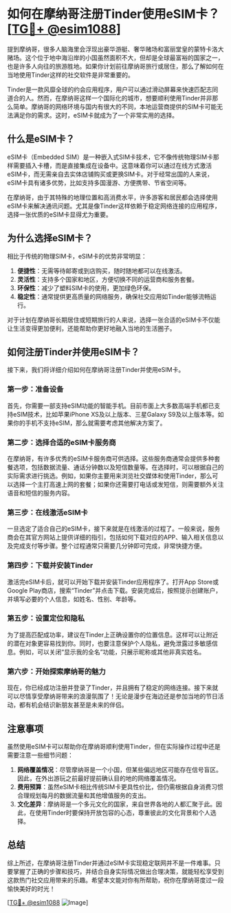 # 如何在摩纳哥注册Tinder使用eSIM卡？[[TG💪+ @esim1088](https://t.me/s/esim1088)]

提到摩纳哥，很多人脑海里会浮现出豪华游艇、奢华赌场和富丽堂皇的蒙特卡洛大赌场。这个位于地中海沿岸的小国虽然面积不大，但却是全球最富裕的国家之一，也是许多人向往的旅游胜地。如果你计划前往摩纳哥旅行或居住，那么了解如何在当地使用Tinder这样的社交软件是非常重要的。

Tinder是一款风靡全球的约会应用程序，用户可以通过滑动屏幕来快速匹配志同道合的人。然而，在摩纳哥这样一个国际化的城市，想要顺利使用Tinder并非那么简单。摩纳哥的网络环境与国内有很大的不同，本地运营商提供的SIM卡可能无法满足你的需求。这时，eSIM卡就成为了一个非常实用的选择。

## 什么是eSIM卡？

eSIM卡（Embedded SIM）是一种嵌入式SIM卡技术，它不像传统物理SIM卡那样需要插入卡槽，而是直接集成在设备中。这意味着你可以通过在线方式激活eSIM卡，而无需亲自去实体店铺购买或更换SIM卡。对于经常出国的人来说，eSIM卡具有诸多优势，比如支持多国漫游、方便携带、节省空间等。

在摩纳哥，由于其特殊的地理位置和高消费水平，许多游客和居民都会选择使用eSIM卡来解决通讯问题。尤其是像Tinder这样依赖于稳定网络连接的应用程序，选择一张优质的eSIM卡显得尤为重要。

## 为什么选择eSIM卡？

相比于传统的物理SIM卡，eSIM卡的优势非常明显：

1. **便捷性**：无需等待邮寄或到店购买，随时随地都可以在线激活。
2. **灵活性**：支持多个国家和地区，方便切换不同的运营商和服务套餐。
3. **环保性**：减少了塑料SIM卡的使用，更加绿色环保。
4. **稳定性**：通常提供更高质量的网络服务，确保社交应用如Tinder能够流畅运行。

对于计划在摩纳哥长期居住或短期旅行的人来说，选择一张合适的eSIM卡不仅能让生活变得更加便利，还能帮助你更好地融入当地的生活圈子。

## 如何注册Tinder并使用eSIM卡？

接下来，我们将详细介绍如何在摩纳哥注册Tinder并使用eSIM卡。

### 第一步：准备设备

首先，你需要一部支持eSIM功能的智能手机。目前市面上大多数高端手机都已支持eSIM技术，比如苹果iPhone XS及以上版本、三星Galaxy S9及以上版本等。如果你的手机不支持eSIM，那么就需要考虑其他解决方案了。

### 第二步：选择合适的eSIM卡服务商

在摩纳哥，有许多优秀的eSIM卡服务商可供选择。这些服务商通常会提供多种套餐选项，包括数据流量、通话分钟数以及短信数量等。在选择时，可以根据自己的实际需求进行挑选。例如，如果你主要用来浏览社交媒体和使用Tinder，那么可以选择一个主打高速上网的套餐；如果你还需要打电话或发短信，则需要额外关注语音和短信的服务内容。

### 第三步：在线激活eSIM卡

一旦选定了适合自己的eSIM卡，接下来就是在线激活的过程了。一般来说，服务商会在其官方网站上提供详细的指引，包括如何下载对应的APP、输入相关信息以及完成支付等步骤。整个过程通常只需要几分钟即可完成，非常快捷方便。

### 第四步：下载并安装Tinder

激活完eSIM卡后，就可以开始下载并安装Tinder应用程序了。打开App Store或Google Play商店，搜索“Tinder”并点击下载。安装完成后，按照提示创建账户，并填写必要的个人信息，如姓名、性别、年龄等。

### 第五步：设置定位和隐私

为了提高匹配成功率，建议在Tinder上正确设置你的位置信息。这样可以让附近的潜在对象更容易找到你。同时，也要注意保护个人隐私，避免泄露过多敏感信息。例如，可以关闭“显示我的全名”功能，只展示昵称或其他非真实姓名。

### 第六步：开始探索摩纳哥的魅力

现在，你已经成功注册并登录了Tinder，并且拥有了稳定的网络连接。接下来就可以尽情享受摩纳哥带来的浪漫氛围了！无论是漫步在海边还是参加当地的节日活动，都有机会结识新朋友甚至是未来的伴侣。

## 注意事项

虽然使用eSIM卡可以帮助你在摩纳哥顺利使用Tinder，但在实际操作过程中还是需要注意一些细节问题：

1. **网络覆盖情况**：尽管摩纳哥是一个小国，但某些偏远地区可能存在信号盲区。因此，在外出游玩之前最好提前确认目的地的网络覆盖情况。
2. **费用预算**：虽然eSIM卡相比传统SIM卡更具性价比，但仍需根据自身消费习惯合理规划每月的数据流量和其他增值服务的支出。
3. **文化差异**：摩纳哥是一个多元文化的国家，来自世界各地的人都汇聚于此。因此，在使用Tinder时要保持开放包容的心态，尊重彼此的文化背景和个人选择。

## 总结

综上所述，在摩纳哥注册Tinder并通过eSIM卡实现稳定联网并不是一件难事。只要掌握了正确的步骤和技巧，并结合自身实际情况做出合理决策，就能轻松享受到这款热门社交应用带来的乐趣。希望本文能对你有所帮助，祝你在摩纳哥度过一段愉快美好的时光！

[[TG💪+ @esim1088](https://t.me/s/esim1088) ![Image](https://i.postimg.cc/4NQfJmqS/Snipaste-2025-05-13-00-14-12.png)]